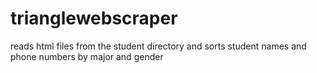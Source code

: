 # trianglewebscraper
reads html files from the student directory and sorts student names and phone numbers by major and gender
